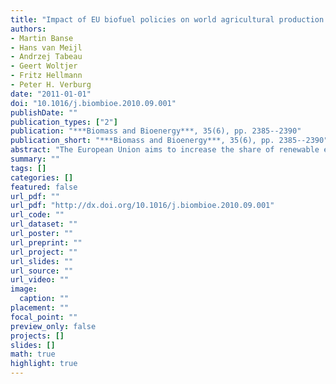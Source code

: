 ```yaml
---
title: "Impact of EU biofuel policies on world agricultural production and land use"
authors: 
- Martin Banse
- Hans van Meijl
- Andrzej Tabeau
- Geert Woltjer
- Fritz Hellmann
- Peter H. Verburg
date: "2011-01-01"
doi: "10.1016/j.biombioe.2010.09.001"
publishDate: ""
publication_types: ["2"]
publication: "***Biomass and Bioenergy***, 35(6), pp. 2385--2390"
publication_short: "***Biomass and Bioenergy***, 35(6), pp. 2385--2390"
abstract: "The European Union aims to increase the share of renewable energy in its total energy consumption to reduce greenhouse gas emissions and make the economy more CO2 neutral. This policy is further motivated by a desire to reduce dependency on fossil fuel imports and to stimulate rural development and the agricultural sector. ?? 2010 Elsevier Ltd."
summary: ""
tags: []
categories: []
featured: false
url_pdf: ""
url_pdf: "http://dx.doi.org/10.1016/j.biombioe.2010.09.001"
url_code: ""
url_dataset: ""
url_poster: ""
url_preprint: ""
url_project: ""
url_slides: ""
url_source: ""
url_video: ""
image: 
  caption: ""
placement: ""
focal_point: ""
preview_only: false
projects: []
slides: []
math: true
highlight: true
---
```

